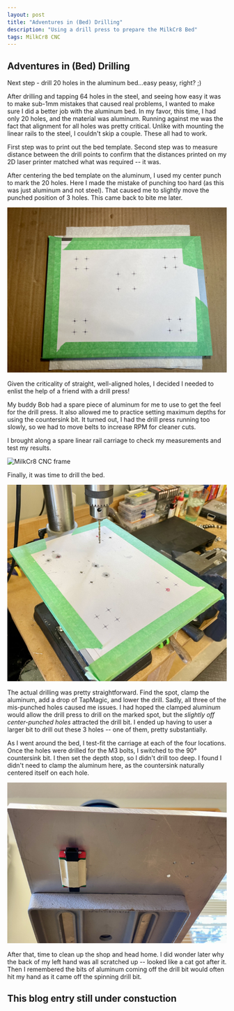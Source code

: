 ```yaml
---
layout: post
title: "Adventures in (Bed) Drilling"
description: "Using a drill press to prepare the MilkCr8 Bed"
tags: MilkCr8 CNC
---
```

## Adventures in (Bed) Drilling

Next step - drill 20 holes in the aluminum bed...easy peasy, right? ;)

After drilling and tapping 64 holes in the steel, and seeing how easy it was to make sub-1mm mistakes that caused real problems, I wanted to make sure I did a better job with the aluminum bed.  In my favor, this time, I had only 20 holes, and the material was aluminum.  Running against me was the fact that alignment for all holes was pretty critical.  Unlike with mounting the linear rails to the steel, I couldn't skip a couple.  These all had to work.

First step was to print out the bed template.  Second step was to measure distance between the drill points to confirm that the distances printed on my 2D laser printer matched what was required -- it was.

After centering the bed template on the aluminum, I used my center punch to mark the 20 holes.  Here I made the mistake of punching too hard (as this was just aluminum and not steel).  That caused me to slightly move the punched position of 3 holes. This came back to bite me later.

![MilkCr8 CNC frame](/assets/images/bed_template.jpeg)

Given the criticality of straight, well-aligned holes, I decided I needed to enlist the help of a friend with a drill press!

My buddy Bob had a spare piece of aluminum for me to use to get the feel for the drill press.  It also allowed me to practice setting maximum depths for using the countersink bit.  It turned out, I had the drill press running too slowly, so we had to move belts to increase RPM for cleaner cuts.

I brought along a spare linear rail carriage to check my measurements and test my results.

![MilkCr8 CNC frame](/assets/images/drill_practice.jpeg)

Finally, it was time to drill the bed.

![MilkCr8 CNC frame](/assets/images/DrillingBed.jpeg)

The actual drilling was pretty straightforward.  Find the spot, clamp the aluminum, add a drop of TapMagic, and lower the drill.  Sadly, all three of the mis-punched holes caused me issues.  I had hoped the clamped aluminum would allow the drill press to drill on the marked spot, but the _slightly off center-punched holes_ attracted the drill bit.  I ended up having to user a larger bit to drill out these 3 holes -- one of them, pretty substantially.

As I went around the bed, I test-fit the carriage at each of the four locations.  Once the holes were drilled for the M3 bolts, I switched to the 90° countersink bit.  I then set the depth stop, so I didn't drill too deep.  I found I didn't need to clamp the aluminum here, as the countersink naturally centered itself on each hole.

![MilkCr8 CNC frame](/assets/images/CarriageTestFit.jpeg)

After that, time to clean up the shop and head home.  I did wonder later why the back of my left hand was all scratched up -- looked like a cat got after it.  Then I remembered the bits of aluminum coming off the drill bit would often hit my hand as it came off the spinning drill bit.  

## This blog entry still under constuction
